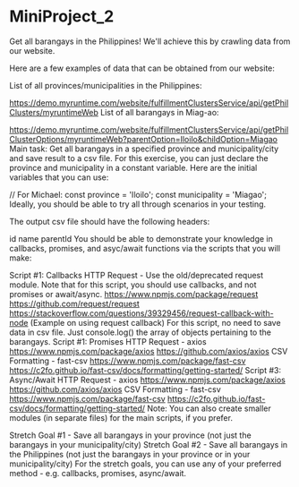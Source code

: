 # MiniProject_2

Get all barangays in the Philippines!
We'll achieve this by crawling data from our website.

Here are a few examples of data that can be obtained from our website:

List of all provinces/municipalities in the Philippines:

https://demo.myruntime.com/website/fulfillmentClustersService/api/getPhilClusters/myruntimeWeb
List of all barangays in Miag-ao:

https://demo.myruntime.com/website/fulfillmentClustersService/api/getPhilClusterOptions/myruntimeWeb?parentOption=Iloilo&childOption=Miagao
Main task: Get all barangays in a specified province and municipality/city and save result to a csv file.
For this exercise, you can just declare the province and municipality in a constant variable. Here are the initial variables that you can use:

// For Michael:
const province = 'Iloilo';
const municipality = 'Miagao';
Ideally, you should be able to try all through scenarios in your testing.

The output csv file should have the following headers:

id
name
parentId
You should be able to demonstrate your knowledge in callbacks, promises, and asyc/await functions via the scripts that you will make:

Script #1: Callbacks
HTTP Request - Use the old/deprecated request module. Note that for this script, you should use callbacks, and not promises or await/async.
https://www.npmjs.com/package/request
https://github.com/request/request
https://stackoverflow.com/questions/39329456/request-callback-with-node (Example on using request callback)
For this script, no need to save data in csv file. Just console.log() the array of objects pertaining to the barangays.
Script #1: Promises
HTTP Request - axios
https://www.npmjs.com/package/axios
https://github.com/axios/axios
CSV Formatting - fast-csv
https://www.npmjs.com/package/fast-csv
https://c2fo.github.io/fast-csv/docs/formatting/getting-started/
Script #3: Async/Await
HTTP Request - axios
https://www.npmjs.com/package/axios
https://github.com/axios/axios
CSV Formatting - fast-csv
https://www.npmjs.com/package/fast-csv
https://c2fo.github.io/fast-csv/docs/formatting/getting-started/
Note: You can also create smaller modules (in separate files) for the main scripts, if you prefer.

Stretch Goal #1 - Save all barangays in your province (not just the barangays in your municipality/city)
Stretch Goal #2 - Save all barangays in the Philippines (not just the barangays in your province or in your municipality/city)
For the stretch goals, you can use any of your preferred method - e.g. callbacks, promises, async/await.
